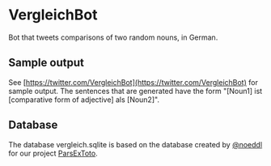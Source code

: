 # VergleichBot
Bot that tweets comparisons of two random nouns, in German.

## Sample output
See [https://twitter.com/VergleichBot](https://twitter.com/VergleichBot) for sample output. The sentences that are generated have the form "[Noun1] ist [comparative form of adjective] als [Noun2]".

## Database
The database vergleich.sqlite is based on the database created by [@noeddl](https://github.com/noeddl) for our project [ParsExToto](https://github.com/noeddl/parsextoto).
